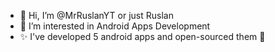 - 👋 Hi, I’m @MrRuslanYT or just Ruslan
- 👀 I’m interested in Android Apps Development
- ✨ I've developed 5 android apps and open-sourced them 🥳
